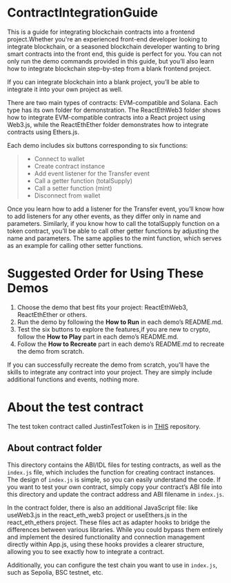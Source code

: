 # ContractIntegrationGuide

This is a guide for integrating blockchain contracts into a frontend project.Whether you're an experienced front-end developer looking to integrate blockchain, or a seasoned blockchain developer wanting to bring smart contracts into the front end, this guide is perfect for you.
You can not only run the demo commands provided in this guide, but you’ll also learn how to integrate blockchain step-by-step from a blank frontend project.

If you can integrate blockchain into a blank project, you’ll be able to integrate it into your own project as well.

There are two main types of contracts: EVM-compatible and Solana. Each type has its own folder for demonstration. The ReactEthWeb3 folder shows how to integrate EVM-compatible contracts into a React project using Web3.js, while the ReactEthEther folder demonstrates how to integrate contracts using Ethers.js.

Each demo includes six buttons corresponding to six functions:

>* Connect to wallet
>* Create contract instance
>* Add event listener for the Transfer event
>* Call a getter function (totalSupply)
>* Call a setter function (mint)
>* Disconnect from wallet

Once you learn how to add a listener for the Transfer event, you’ll know how to add listeners for any other events, as they differ only in name and parameters. Similarly, if you know how to call the totalSupply function on a token contract, you’ll be able to call other getter functions by adjusting the name and parameters. The same applies to the mint function, which serves as an example for calling other setter functions.

# Suggested Order for Using These Demos
1. Choose the demo that best fits your project: ReactEthWeb3, ReactEthEther or others.
2. Run the demo by following the **How to Run** in each demo’s README.md.
3. Test the six buttons to explore the features,if you are new to crypto, follow the **How to Play** part in each demo’s README.md.
4. Follow the **How to Recreate** part in each demo’s README.md to recreate the demo from scratch.

If you can successfully recreate the demo from scratch, you'll have the skills to integrate any contract into your project. They are simply include additional functions and events, nothing more.

# About the test contract

The test token contract called JustinTestToken is in [THIS](https://github.com/JustinMaDev/JustinTestToken) repository.

## About contract folder
This directory contains the ABI/IDL files for testing contracts, as well as the `index.js` file, which includes the function for creating contract instances. The design of `index.js` is simple, so you can easily understand the code. If you want to test your own contract, simply copy your contract’s ABI file into this directory and update the contract address and ABI filename in `index.js`.

In the contract folder, there is also an additional JavaScript file: like useWeb3.js in the react_eth_web3 project or useEthers.js in the react_eth_ethers project. These files act as adapter hooks to bridge the differences between various libraries. While you could bypass them entirely and implement the desired functionality and connection management directly within App.js, using these hooks provides a clearer structure, allowing you to see exactly how to integrate a contract.

Additionally, you can configure the test chain you want to use in `index.js`, such as Sepolia, BSC testnet, etc.
